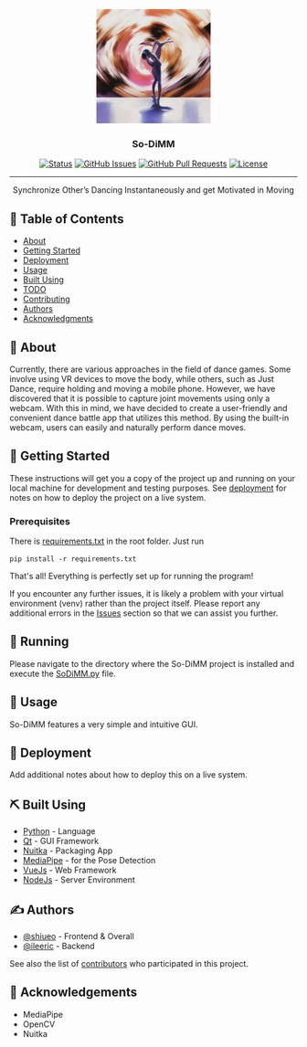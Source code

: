 <p align="center">
  <a href="" rel="noopener">
 <img width=200px height=200px src="https://github.com/shiueo-storage/So-DiMM/blob/main/assets/sodimm_icon.png?raw=true" alt="Project logo"></a>
</p>

<h3 align="center">So-DiMM</h3>

<div align="center">

  [![Status](https://img.shields.io/badge/status-active-success.svg)]() 
  [![GitHub Issues](https://img.shields.io/github/issues/shiueo-storage/So-DiMM.svg)](https://github.com/kylelobo/The-Documentation-Compendium/issues)
  [![GitHub Pull Requests](https://img.shields.io/github/issues-pr/shiueo-storage/So-DiMM.svg)](https://github.com/kylelobo/The-Documentation-Compendium/pulls)
  [![License](https://img.shields.io/badge/license-MIT-blue.svg)](/LICENSE)

</div>

---

<p align="center"> Synchronize Other’s Dancing Instantaneously and get Motivated in Moving
    <br> 
</p>

## 📝 Table of Contents
- [About](#about)
- [Getting Started](#getting_started)
- [Deployment](#deployment)
- [Usage](#usage)
- [Built Using](#built_using)
- [TODO](../TODO.md)
- [Contributing](../CONTRIBUTING.md)
- [Authors](#authors)
- [Acknowledgments](#acknowledgement)

## 🧐 About <a name = "about"></a>
Currently, there are various approaches in the field of dance games. Some involve using VR devices to move the body, while others, such as Just Dance, require holding and moving a mobile phone. However, we have discovered that it is possible to capture joint movements using only a webcam. With this in mind, we have decided to create a user-friendly and convenient dance battle app that utilizes this method. By using the built-in webcam, users can easily and naturally perform dance moves.


## 🏁 Getting Started <a name = "getting_started"></a>
These instructions will get you a copy of the project up and running on your local machine for development and testing purposes. See [deployment](#deployment) for notes on how to deploy the project on a live system.

### Prerequisites
There is [requirements.txt](https://github.com/shiueo-storage/So-DiMM/blob/main/requirements.txt) in the root folder. Just run 

```
pip install -r requirements.txt
```
That's all! Everything is perfectly set up for running the program!  

If you encounter any further issues, it is likely a problem with your virtual environment (venv) rather than the project itself. Please report any additional errors in the [Issues](https://github.com/shiueo-storage/So-DiMM/issues) section so that we can assist you further.

## 🔧 Running
Please navigate to the directory where the So-DiMM project is installed and execute the [SoDiMM.py](https://github.com/shiueo-storage/So-DiMM/blob/main/SoDiMM.py) file.

## 🎈 Usage <a name="usage"></a>
So-DiMM features a very simple and intuitive GUI.

## 🚀 Deployment <a name = "deployment"></a>
Add additional notes about how to deploy this on a live system.

## ⛏️ Built Using <a name = "built_using"></a>
- [Python](https://www.python.org/) - Language
- [Qt](https://www.qt.io/) - GUI Framework
- [Nuitka](https://github.com/Nuitka/Nuitka) - Packaging App
- [MediaPipe](https://google.github.io/mediapipe/) - for the Pose Detection
- [VueJs](https://vuejs.org/) - Web Framework
- [NodeJs](https://nodejs.org/en/) - Server Environment

## ✍️ Authors <a name = "authors"></a>
- [@shiueo](https://github.com/shiueo) - Frontend & Overall
- [@ileeric](https://github.com/ileeric) - Backend

See also the list of [contributors](https://github.com/shiueo-storage/So-DiMM/contributors) who participated in this project.

## 🎉 Acknowledgements <a name = "acknowledgement"></a>
- MediaPipe
- OpenCV
- Nuitka
